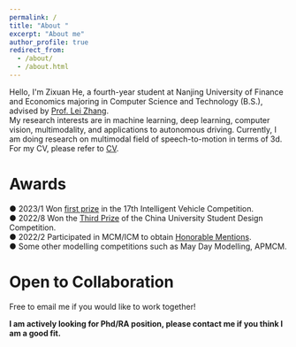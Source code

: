 ```yaml
---
permalink: /
title: "About "
excerpt: "About me"
author_profile: true
redirect_from: 
  - /about/
  - /about.html
---
```


Hello, I'm Zixuan He, a fourth-year student at Nanjing University of Finance and Economics majoring in Computer Science and Technology (B.S.), advised by [Prof. Lei Zhang](https://xueshu.baidu.com/scholarID/CN-BK73TEKJ).  
My research interests are in machine learning, deep learning, computer vision, multimodality, and applications to autonomous driving. Currently, I am doing research on multimodal field of speech-to-motion in terms of 3d. For my CV, please refer to [CV](ZixuanHe.pdf).


Awards
======
● 2023/1 Won [first prize](中国机器人大赛三等奖.jpg) in the 17th Intelligent Vehicle Competition.  
● 2022/8 Won the [Third Prize](智能车比赛国家一等奖.jpg) of the China University Student Design Competition.  
● 2022/2 Participated in MCM/ICM to obtain [Honorable Mentions](美赛建模H奖.jpg).  
● Some other modelling competitions such as May Day Modelling, APMCM.  

Open to Collaboration
======
Free to email me if you would like to work together!  
  
**I am actively looking for Phd/RA position, please contact me if you think I am a good fit.**



